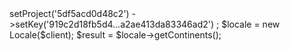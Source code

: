 <?php

use Appwrite\Client;
use Appwrite\Services\Locale;

$client = new Client();

$client
    ->setProject('5df5acd0d48c2')
    ->setKey('919c2d18fb5d4...a2ae413da83346ad2')
;

$locale = new Locale($client);

$result = $locale->getContinents();